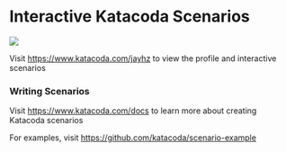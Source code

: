 # Interactive Katacoda Scenarios

[![](http://shields.katacoda.com/katacoda/jayhz/count.svg)](https://www.katacoda.com/jayhz "Get your profile on Katacoda.com")

Visit https://www.katacoda.com/jayhz to view the profile and interactive scenarios

### Writing Scenarios
Visit https://www.katacoda.com/docs to learn more about creating Katacoda scenarios

For examples, visit https://github.com/katacoda/scenario-example
